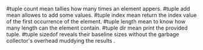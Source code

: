 #tuple count mean tallies how many times an element appers.
#tuple add mean allowes to add some values.
#tuple index mean return the index value of the first occurrence of the element.
#tuple length mean to know how many length can the element contain.
#tuple dir mean print the provided tuple.
#tuple sizedof reveals their baseline sizes without the garbage collector's overhead muddying the results .